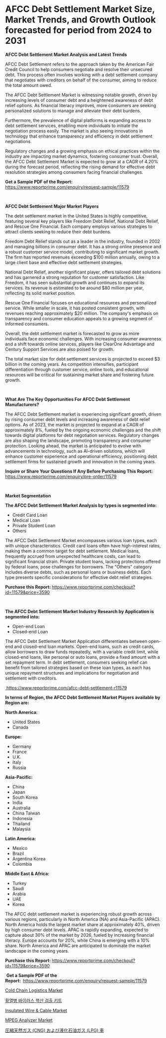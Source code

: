 <p><h1>AFCC Debt Settlement Market Size, Market Trends, and Growth Outlook forecasted for period from 2024 to 2031</h1></p><p><strong>AFCC Debt Settlement Market Analysis and Latest Trends</strong></p>
<p><p>AFCC Debt Settlement refers to the approach taken by the American Fair Credit Council to help consumers negotiate and resolve their unsecured debt. This process often involves working with a debt settlement company that negotiates with creditors on behalf of the consumer, aiming to reduce the total amount owed. </p><p>The AFCC Debt Settlement Market is witnessing notable growth, driven by increasing levels of consumer debt and a heightened awareness of debt relief options. As financial literacy improves, more consumers are seeking personalized solutions to manage and alleviate their debt burdens. </p><p>Furthermore, the prevalence of digital platforms is expanding access to debt settlement services, enabling more individuals to initiate the negotiation process easily. The market is also seeing innovations in technology that enhance transparency and efficiency in debt settlement negotiations. </p><p>Regulatory changes and a growing emphasis on ethical practices within the industry are impacting market dynamics, fostering consumer trust. Overall, the AFCC Debt Settlement Market is expected to grow at a CAGR of 4.20% during the forecast period, reflecting the rising demand for effective debt resolution strategies among consumers facing financial challenges.</p></p>
<p><strong>Get a Sample PDF of the Report:&nbsp;</strong> <a href="https://www.reportprime.com/enquiry/request-sample/11579">https://www.reportprime.com/enquiry/request-sample/11579</a></p>
<p>&nbsp;</p>
<p><strong>AFCC Debt Settlement Major Market Players</strong></p>
<p><p>The debt settlement market in the United States is highly competitive, featuring several key players like Freedom Debt Relief, National Debt Relief, and Rescue One Financial. Each company employs various strategies to attract clients seeking to reduce their debt burdens.</p><p>Freedom Debt Relief stands out as a leader in the industry, founded in 2002 and managing billions in consumer debt. It has a strong online presence and a robust customer service model, contributing to significant market growth. The firm has reported revenues exceeding $100 million annually, owing to a large client base and effective debt settlement strategies.</p><p>National Debt Relief, another significant player, offers tailored debt solutions and has garnered a strong reputation for customer satisfaction. Like Freedom, it has seen substantial growth and continues to expand its services. Its revenue is estimated to be around $80 million per year, reflecting its solid market position.</p><p>Rescue One Financial focuses on educational resources and personalized service. While smaller in scale, it has posted consistent growth, with revenues reaching approximately $20 million. The company's emphasis on transparency and consumer education appeals to a growing segment of informed consumers.</p><p>Overall, the debt settlement market is forecasted to grow as more individuals face economic challenges. With increasing consumer awareness and a shift towards online services, players like ClearOne Advantage and Century Support Services are also poised for growth.</p><p>The total market size for debt settlement services is projected to exceed $3 billion in the coming years. As competition intensifies, participant differentiation through customer service, online tools, and educational resources will be critical for sustaining market share and fostering future growth.</p></p>
<p>&nbsp;</p>
<p><strong>What Are The Key Opportunities For AFCC Debt Settlement Manufacturers?</strong></p>
<p><p>The AFCC Debt Settlement market is experiencing significant growth, driven by rising consumer debt levels and increasing awareness of debt relief options. As of 2023, the market is projected to expand at a CAGR of approximately 8%, fueled by the ongoing economic challenges and the shift towards digital platforms for debt negotiation services. Regulatory changes are also shaping the landscape, promoting transparency and consumer protection. Looking ahead, the market is anticipated to evolve with advancements in technology, such as AI-driven solutions, which will enhance customer experience and operational efficiency, positioning debt settlement firms for sustained growth and innovation in the coming years.</p></p>
<p><strong>Inquire or Share Your Questions If Any Before Purchasing This Report:</strong> <a href="https://www.reportprime.com/enquiry/pre-order/11579">https://www.reportprime.com/enquiry/pre-order/11579</a></p>
<p>&nbsp;</p>
<p><strong>Market Segmentation</strong></p>
<p><strong>The AFCC Debt Settlement Market Analysis by types is segmented into:</strong></p>
<p><ul><li>Credit Card Loan</li><li>Medical Loan</li><li>Private Student Loan</li><li>Others</li></ul></p>
<p><p>The AFCC Debt Settlement Market encompasses various loan types, each with unique characteristics. Credit card loans often have high-interest rates, making them a common target for debt settlement. Medical loans, frequently accrued from unexpected healthcare costs, can lead to significant financial strain. Private student loans, lacking protections offered by federal loans, pose challenges for borrowers. The "Others" category includes diverse debts, such as personal loans or business debts. Each type presents specific considerations for effective debt relief strategies.</p></p>
<p><strong>Purchase this Report:&nbsp;</strong><a href="https://www.reportprime.com/checkout?id=11579&price=3590">https://www.reportprime.com/checkout?id=11579&price=3590</a></p>
<p>&nbsp;</p>
<p><strong>The AFCC Debt Settlement Market Industry Research by Application is segmented into:</strong></p>
<p><ul><li>Open-end Loan</li><li>Closed-end Loan</li></ul></p>
<p><p>The AFCC Debt Settlement Market Application differentiates between open-end and closed-end loan markets. Open-end loans, such as credit cards, allow borrowers to draw funds repeatedly, with a variable credit limit, while closed-end loans, like personal or auto loans, provide a fixed amount with a set repayment term. In debt settlement, consumers seeking relief can benefit from tailored strategies based on these loan types, as each has unique repayment structures and implications for negotiation and settlement with creditors.</p></p>
<p><a href="https://www.reportprime.com/afcc-debt-settlement-r11579">&nbsp;https://www.reportprime.com/afcc-debt-settlement-r11579</a></p>
<p><strong>In terms of Region, the AFCC Debt Settlement Market Players available by Region are:</strong></p>
<p>
    <p> <strong> North America: </strong>
        <ul>
            <li>United States</li>
            <li>Canada</li>
        </ul>
        </p> 
    <p> <strong> Europe: </strong>
        <ul>
            <li>Germany</li>
            <li>France</li>
            <li>U.K.</li>
            <li>Italy</li>
            <li>Russia</li>
        </ul>
        </p> 
    <p> <strong> Asia-Pacific: </strong>
        <ul>
            <li>China</li>
            <li>Japan</li>
            <li>South Korea</li>
            <li>India</li>
            <li>Australia</li>
            <li>China Taiwan</li>
            <li>Indonesia</li>
            <li>Thailand</li>
            <li>Malaysia</li>
        </ul>
        </p> 
    <p> <strong> Latin America: </strong>
        <ul>
            <li>Mexico</li>
            <li>Brazil</li>
            <li>Argentina Korea</li>
            <li>Colombia</li>
        </ul>
        </p> 
    <p> <strong> Middle East & Africa: </strong>
        <ul>
            <li>Turkey</li>
            <li>Saudi</li>
            <li>Arabia</li>
            <li>UAE</li>
            <li>Korea</li>
        </ul>
    </p>
    </p>
<p><p>The AFCC debt settlement market is experiencing robust growth across various regions, particularly in North America (NA) and Asia-Pacific (APAC). North America holds the largest market share at approximately 40%, driven by high consumer debt levels. APAC is rapidly expanding, expected to capture about 30% of the market by 2026, fueled by increasing financial literacy. Europe accounts for 20%, while China is emerging with a 10% share. North America and APAC are anticipated to dominate the market landscape in the coming years.</p></p>
<p><strong>Purchase this Report: </strong><a href="https://www.reportprime.com/checkout?id=11579&price=3590">https://www.reportprime.com/checkout?id=11579&price=3590</a></p>
<p>&nbsp;<strong>Get a Sample PDF of the Report:&nbsp;&nbsp;</strong><a href="https://www.reportprime.com/enquiry/request-sample/11579">https://www.reportprime.com/enquiry/request-sample/11579</a></p>
<p><strong></strong></p>
<p><p><a href="https://github.com/AnnDiaz698/Market-Research-Report-List-1/blob/main/cold-chain-logistics-market.md">Cold Chain Logistics Market</a></p><p><a href="https://medium.com/@samiahussain82/%EC%84%B8%EA%B3%84-yellow-fever-virus-nucleic-acid-detection-kit-market-%EC%9D%80-2024%EC%97%90%EC%84%9C-2031%EB%A1%9C-%EC%97%B0%ED%8F%89%EA%B7%A0-%EC%A6%9D%EA%B0%80%EC%9C%A8%EC%9D%84-%EB%B3%B4%EC%9D%BC-%EA%B2%83%EC%9C%BC%EB%A1%9C-%EC%98%88%EC%83%81%EB%90%A9%EB%8B%88%EB%8B%A4-9c9d928bf4ee">황열병 바이러스 핵산 검출 키트</a></p><p><a href="https://medium.com/@ikeschumm18/this-report-aims-to-provide-a-comprehensive-presentation-of-the-global-market-for-insulated-wire-587bf52bfd7c">Insulated Wire & Cable Market</a></p><p><a href="https://www.linkedin.com/pulse/mpeg-analyzer-market-global-trends-forecast-2024-2031-flagshipin-oqxwc?trackingId=PrX2bh4mQBec9GAgQsUX3A%3D%3D">MPEG Analyzer Market</a></p><p><a href="https://medium.com/@sashabeier2023/compressed-natural-gas-cng-and-liquified-petroleum-gas-lpg-vehicles-f11f6a046481">圧縮天然ガス (CNG) および液化石油ガス (LPG) 車</a></p></p>